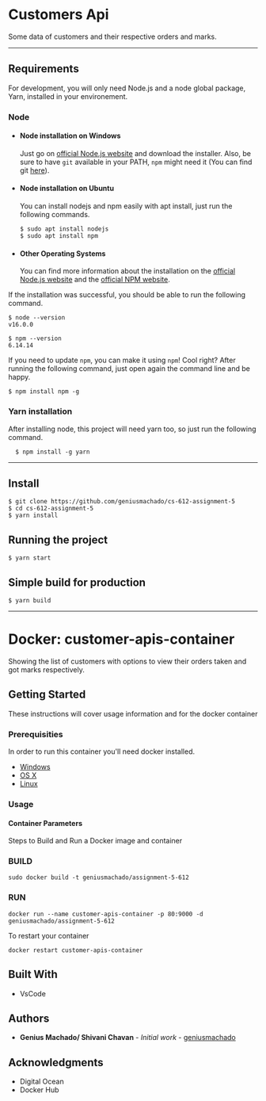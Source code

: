 # Customers Api

Some data of customers and their respective orders and marks.

---
## Requirements

For development, you will only need Node.js and a node global package, Yarn, installed in your environement.

### Node
- #### Node installation on Windows

  Just go on [official Node.js website](https://nodejs.org/) and download the installer.
Also, be sure to have `git` available in your PATH, `npm` might need it (You can find git [here](https://git-scm.com/)).

- #### Node installation on Ubuntu

  You can install nodejs and npm easily with apt install, just run the following commands.

      $ sudo apt install nodejs
      $ sudo apt install npm

- #### Other Operating Systems
  You can find more information about the installation on the [official Node.js website](https://nodejs.org/) and the [official NPM website](https://npmjs.org/).

If the installation was successful, you should be able to run the following command.

    $ node --version
    v16.0.0

    $ npm --version
    6.14.14

If you need to update `npm`, you can make it using `npm`! Cool right? After running the following command, just open again the command line and be happy.

    $ npm install npm -g

###
### Yarn installation
  After installing node, this project will need yarn too, so just run the following command.

      $ npm install -g yarn

---

## Install

    $ git clone https://github.com/geniusmachado/cs-612-assignment-5
    $ cd cs-612-assignment-5
    $ yarn install


## Running the project

    $ yarn start

## Simple build for production

    $ yarn build

---------------------------------------------------------------------------------------------------------------------------------------------

# Docker: customer-apis-container

Showing the list of customers with options to view their orders taken and got marks respectively.

## Getting Started

These instructions will cover usage information and for the docker container 

### Prerequisities

In order to run this container you'll need docker installed.

* [Windows](https://docs.docker.com/windows/started)
* [OS X](https://docs.docker.com/mac/started/)
* [Linux](https://docs.docker.com/linux/started/)

### Usage

#### Container Parameters

Steps to Build and Run a Docker image and container

### BUILD
```shell
sudo docker build -t geniusmachado/assignment-5-612
```

 
### RUN
```shell
docker run --name customer-apis-container -p 80:9000 -d geniusmachado/assignment-5-612
```

To restart your container

```shell
docker restart customer-apis-container
```


## Built With

* VsCode

## Authors

* **Genius Machado/ Shivani Chavan** - *Initial work* - [geniusmachado](https://github.com/geniusmachado)



## Acknowledgments

* Digital Ocean
* Docker Hub
